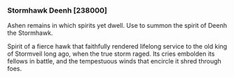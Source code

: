 ### Stormhawk Deenh [238000]

Ashen remains in which spirits yet dwell. Use to summon the spirit of Deenh the Stormhawk.

Spirit of a fierce hawk that faithfully rendered lifelong service to the old king of Stormveil long ago, when the true storm raged. Its cries embolden its fellows in battle, and the tempestuous winds that encircle it shred through foes.